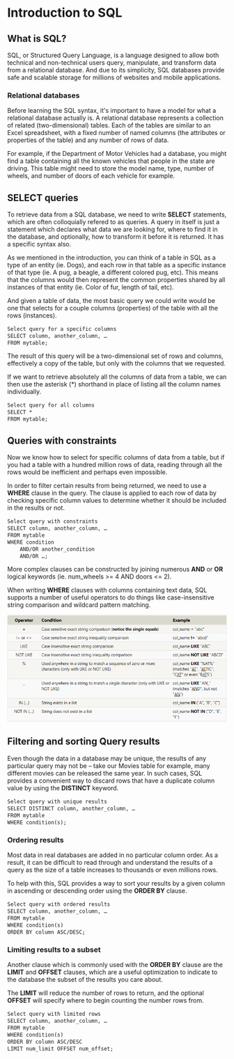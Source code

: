# Introduction to SQL

## What is SQL?

SQL, or Structured Query Language, is a language designed to allow both technical and non-technical users query, manipulate, and transform data from a relational database. And due to its simplicity, SQL databases provide safe and scalable storage for millions of websites and mobile applications.

### Relational databases

Before learning the SQL syntax, it's important to have a model for what a relational database actually is. A relational database represents a collection of related (two-dimensional) tables. Each of the tables are similar to an Excel spreadsheet, with a fixed number of named columns (the attributes or properties of the table) and any number of rows of data.

For example, if the Department of Motor Vehicles had a database, you might find a table containing all the known vehicles that people in the state are driving. This table might need to store the model name, type, number of wheels, and number of doors of each vehicle for example.

## SELECT queries

To retrieve data from a SQL database, we need to write **SELECT** statements, which are often colloquially refered to as queries. A query in itself is just a statement which declares what data we are looking for, where to find it in the database, and optionally, how to transform it before it is returned. It has a specific syntax also.

As we mentioned in the introduction, you can think of a table in SQL as a type of an entity (ie. Dogs), and each row in that table as a specific instance of that type (ie. A pug, a beagle, a different colored pug, etc). This means that the columns would then represent the common properties shared by all instances of that entity (ie. Color of fur, length of tail, etc).

And given a table of data, the most basic query we could write would be one that selects for a couple columns (properties) of the table with all the rows (instances).

    Select query for a specific columns
    SELECT column, another_column, …
    FROM mytable;

The result of this query will be a two-dimensional set of rows and columns, effectively a copy of the table, but only with the columns that we requested.

If we want to retrieve absolutely all the columns of data from a table, we can then use the asterisk (*) shorthand in place of listing all the column names individually.

    Select query for all columns
    SELECT * 
    FROM mytable;

## Queries with constraints

Now we know how to select for specific columns of data from a table, but if you had a table with a hundred million rows of data, reading through all the rows would be inefficient and perhaps even impossible.

In order to filter certain results from being returned, we need to use a **WHERE** clause in the query. The clause is applied to each row of data by checking specific column values to determine whether it should be included in the results or not.

    Select query with constraints
    SELECT column, another_column, …
    FROM mytable
    WHERE condition
        AND/OR another_condition
        AND/OR …;

More complex clauses can be constructed by joining numerous **AND** or **OR** logical keywords (ie. num_wheels >= 4 AND doors <= 2).

When writing **WHERE** clauses with columns containing text data, SQL supports a number of useful operators to do things like case-insensitive string comparison and wildcard pattern matching.

![operators ecxamples](https://github.com/Eng-Ahmad-Almohammad/reading-notes/raw/master/301Read/read08/image/str-ope.PNG)

## Filtering and sorting Query results

Even though the data in a database may be unique, the results of any particular query may not be – take our Movies table for example, many different movies can be released the same year. In such cases, SQL provides a convenient way to discard rows that have a duplicate column value by using the **DISTINCT** keyword.

    Select query with unique results
    SELECT DISTINCT column, another_column, …
    FROM mytable
    WHERE condition(s);

### Ordering results

Most data in real databases are added in no particular column order. As a result, it can be difficult to read through and understand the results of a query as the size of a table increases to thousands or even millions rows.

To help with this, SQL provides a way to sort your results by a given column in ascending or descending order using the **ORDER BY** clause.

    Select query with ordered results
    SELECT column, another_column, …
    FROM mytable
    WHERE condition(s)
    ORDER BY column ASC/DESC;

### Limiting results to a subset

Another clause which is commonly used with the **ORDER BY** clause are the **LIMIT** and **OFFSET** clauses, which are a useful optimization to indicate to the database the subset of the results you care about.

The **LIMIT** will reduce the number of rows to return, and the optional **OFFSET** will specify where to begin counting the number rows from.

    Select query with limited rows
    SELECT column, another_column, …
    FROM mytable
    WHERE condition(s)
    ORDER BY column ASC/DESC
    LIMIT num_limit OFFSET num_offset;


